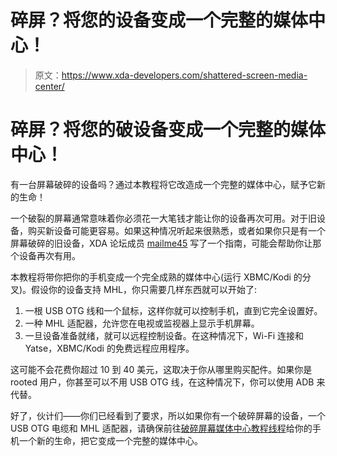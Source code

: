 # 碎屏？将您的设备变成一个完整的媒体中心！

> 原文：<https://www.xda-developers.com/shattered-screen-media-center/>

# 碎屏？将您的破设备变成一个完整的媒体中心！

有一台屏幕破碎的设备吗？通过本教程将它改造成一个完整的媒体中心，赋予它新的生命！

一个破裂的屏幕通常意味着你必须花一大笔钱才能让你的设备再次可用。对于旧设备，购买新设备可能更容易。如果这种情况听起来很熟悉，或者如果你只是有一个屏幕破碎的旧设备，XDA 论坛成员 [mailme45](http://forum.xda-developers.com/member.php?u=2495903) 写了一个指南，可能会帮助你让那个设备再次有用。

本教程将带你把你的手机变成一个完全成熟的媒体中心(运行 XBMC/Kodi 的分叉)。假设你的设备支持 MHL，你只需要几样东西就可以开始了:

1.  一根 USB OTG 线和一个鼠标，这样你就可以控制手机，直到它完全设置好。
2.  一种 MHL 适配器，允许您在电视或监视器上显示手机屏幕。
3.  一旦设备准备就绪，就可以远程控制设备。在这种情况下，Wi-Fi 连接和 Yatse，XBMC/Kodi 的免费远程应用程序。

这可能不会花费你超过 10 到 40 美元，这取决于你从哪里购买配件。如果你是 rooted 用户，你甚至可以不用 USB OTG 线，在这种情况下，你可以使用 ADB 来代替。

好了，伙计们——你们已经看到了要求，所以如果你有一个破碎屏幕的设备，一个 USB OTG 电缆和 MHL 适配器，请确保前往[破碎屏幕媒体中心教程线程](http://forum.xda-developers.com/xperia-z-ultra/general/guide-cracked-screen-beast-life-tv-xbmc-t2907921)给你的手机一个新的生命，把它变成一个完整的媒体中心。
